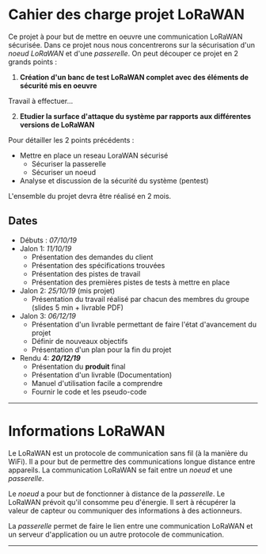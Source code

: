 # Cahier des charge projet LoRaWAN

Ce projet à pour but de mettre en oeuvre une communication LoRaWAN sécurisée. Dans ce projet nous nous concentrerons sur la sécurisation d'un *noeud LoRaWAN* et d'une *passerelle*. On peut découper ce projet en 2 grands points : 

1. **Création d'un banc de test LoRaWAN complet avec des éléments de sécurité mis en oeuvre**

Travail à effectuer...

2. **Etudier la surface d'attaque du système par rapports aux différentes versions de LoRaWAN** 

Pour détailler les 2 points précédents :

- Mettre en place un reseau LoraWAN sécurisé
  - Sécuriser la passerelle
  - Sécuriser un noeud
- Analyse et discussion de la sécurité du système (pentest) 

L'ensemble du projet devra être réalisé en 2 mois. 

## Dates 
- Débuts : *07/10/19*
- Jalon 1: *11/10/19*
  - Présentation des demandes du client
  - Présentation des spécifications trouvées
  - Présentation des pistes de travail
  - Présentation des premières pistes de tests à mettre en place
- Jalon 2: *25/10/19* (mis projet)
  - Présentation du travail réalisé par chacun des membres du groupe (slides 5 min + livrable PDF)  
- Jalon 3: *06/12/19*
  - Présentation d'un livrable permettant de faire l'état d'avancement du projet
  - Définir de nouveaux objectifs 
  - Présentation d'un plan pour la fin du projet   
- Rendu 4: ***20/12/19***
  - Présentation du **produit** final
  - Présentation d'un livrable (Documentation)
  - Manuel d'utilisation facile a comprendre
  - Fournir le code et les pseudo-code 

-----

# Informations LoRaWAN

Le LoRaWAN est un protocole de communication sans fil (à la manière du WiFi). Il a pour but de permettre des communications longue distance entre appareils. La communication LoRaWAN se fait entre un *noeud* et une *passerelle*.

Le *noeud* a pour but de fonctionner à distance de la *passerelle*. Le LoRaWAN prévoit qu'il consomme peu d'énergie. Il sert à récupérer la valeur de capteur ou communiquer des informations à des actionneurs.

La *passerelle* permet de faire le lien entre une communication LoRaWAN et un serveur d'application ou un autre protocole de communication.

-----




